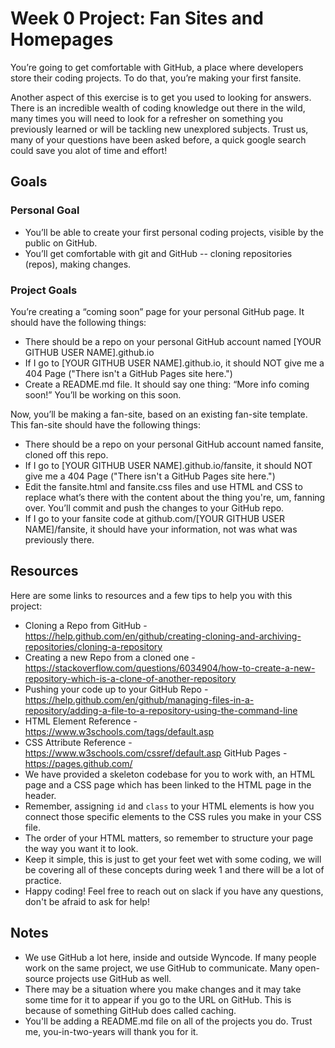 # Week 0 Project: Fan Sites and Homepages
You’re going to get comfortable with GitHub, a place where developers store their coding projects. To do that, you’re making your first fansite.

Another aspect of this exercise is to get you used to looking for answers. There is an incredible wealth of coding knowledge out there in the wild, many times you will need to look for a refresher on something you previously learned or will be tackling new unexplored subjects. Trust us, many of your questions have been asked before, a quick google search could save you alot of time and effort!

## Goals
### Personal Goal

- You’ll be able to create your first personal coding projects, visible by the public on GitHub.
- You’ll get comfortable with git and GitHub -- cloning repositories (repos), making changes.

### Project Goals
You’re creating a “coming soon” page for your personal GitHub page. It should have the following things:
- There should be a repo on your personal GitHub account named [YOUR GITHUB USER NAME].github.io
- If I go to [YOUR GITHUB USER NAME].github.io, it should NOT give me a 404 Page ("There isn't a GitHub Pages site here.")
- Create a README.md file. It should say one thing: “More info coming soon!” You’ll be working on this soon. 

Now, you’ll be making a fan-site, based on an existing fan-site template. This fan-site should have the following things:
- There should be a repo on your personal GitHub account named fansite, cloned off this repo.
- If I go to [YOUR GITHUB USER NAME].github.io/fansite, it should NOT give me a 404 Page ("There isn't a GitHub Pages site here.")
- Edit the fansite.html and fansite.css files and use HTML and CSS to replace what’s there with the content about the thing you're, um, fanning over. You’ll commit and push the changes to your GitHub repo.
- If I go to your fansite code at github.com/[YOUR GITHUB USER NAME]/fansite, it should have your information, not was what was previously there.

## Resources
Here are some links to resources and a few tips to help you with this project:
- Cloning a Repo from GitHub - https://help.github.com/en/github/creating-cloning-and-archiving-repositories/cloning-a-repository
- Creating a new Repo from a cloned one - https://stackoverflow.com/questions/6034904/how-to-create-a-new-repository-which-is-a-clone-of-another-repository
- Pushing your code up to your GitHub Repo - https://help.github.com/en/github/managing-files-in-a-repository/adding-a-file-to-a-repository-using-the-command-line
- HTML Element Reference - https://www.w3schools.com/tags/default.asp
- CSS Attribute Reference - https://www.w3schools.com/cssref/default.asp
GitHub Pages - https://pages.github.com/ 
- We have provided a skeleton codebase for you to work with, an HTML page and a CSS page which has been linked to the HTML page in the header.
- Remember, assigning `id` and `class` to your HTML elements is how you connect those specific elements to the CSS rules you make in your CSS file.
- The order of your HTML matters, so remember to structure your page the way you want it to look.
- Keep it simple, this is just to get your feet wet with some coding, we will be covering all of these concepts during week 1 and there will be a lot of practice.
- Happy coding! Feel free to reach out on slack if you have any questions, don't be afraid to ask for help!

## Notes
- We use GitHub a lot here, inside and outside Wyncode. If many people work on the same project, we use GitHub to communicate. Many open-source projects use GitHub as well. 
- There may be a situation where you make changes and it may take some time for it to appear if you go to the URL on GitHub. This is because of something GitHub does called caching.
- You'll be adding a README.md file on all of the projects you do. Trust me, you-in-two-years will thank you for it.
